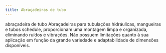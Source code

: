 ```yaml
---
title: Abraçadeiras de tubo
---
```


abraçadeira de tubo
Abraçadeiras para tubulações hidráulicas, mangueiras e tubos schedule, proporcionam uma montagem limpa e organizada, eliminando ruídos e vibrações. Não possuem limitações quanto à sua aplicação em função da grande variedade e adaptabilidade de dimensões disponíveis.

